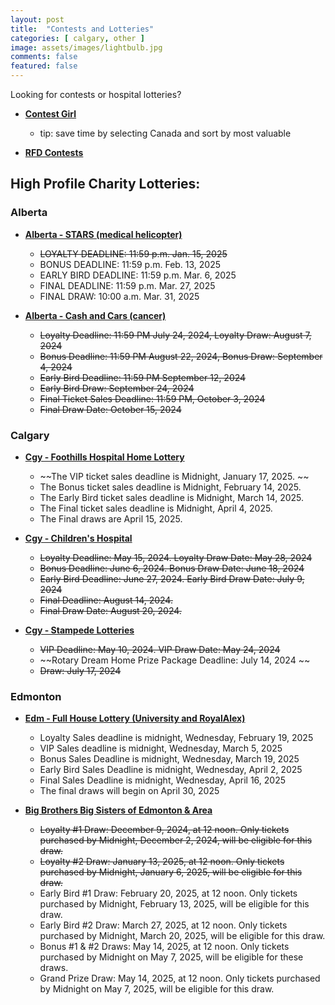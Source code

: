 ```yaml
---
layout: post
title:  "Contests and Lotteries"
categories: [ calgary, other ]
image: assets/images/lightbulb.jpg
comments: false
featured: false
---
```


Looking for contests or hospital lotteries?

+ **[Contest Girl](https://www.contestgirl.com/)**
    - tip: save time by selecting Canada and sort by most valuable

+ **[RFD Contests](https://forums.redflagdeals.com/contests-f34/)**


## High Profile Charity Lotteries:

### Alberta

+ **[Alberta - STARS (medical helicopter)](https://ab.starslottery.ca/)**
    - ~~LOYALTY DEADLINE: 11:59 p.m. Jan. 15, 2025~~
    - BONUS DEADLINE: 11:59 p.m. Feb. 13, 2025
    - EARLY BIRD DEADLINE: 11:59 p.m. Mar. 6, 2025
    - FINAL DEADLINE: 11:59 p.m. Mar. 27, 2025
    - FINAL DRAW: 10:00 a.m. Mar. 31, 2025

+ **[Alberta - Cash and Cars (cancer)](https://cashandcarslottery.ca/)**
    - ~~Loyalty Deadline: 11:59 PM July 24, 2024, Loyalty Draw: August 7, 2024~~
    - ~~Bonus Deadline: 11:59 PM August 22, 2024, Bonus Draw: September 4, 2024~~
    - ~~Early Bird Deadline: 11:59 PM September 12, 2024~~
    - ~~Early Bird Draw: September 24, 2024~~
    - ~~Final Ticket Sales Deadline: 11:59 PM, October 3, 2024~~
    - ~~Final Draw Date: October 15, 2024~~


### Calgary

+ **[Cgy - Foothills Hospital Home Lottery](https://www.foothillshospitalhomelottery.com/)**
    - ~~The VIP ticket sales deadline is Midnight, January 17, 2025. ~~
    - The Bonus ticket sales deadline is Midnight, February 14, 2025.
    - The Early Bird ticket sales deadline is Midnight, March 14, 2025.
    - The Final ticket sales deadline is Midnight, April 4, 2025.
    - The Final draws are April 15, 2025.

+ **[Cgy - Children's Hospital](https://childrenshospitallottery.ca/)**
    - ~~Loyalty Deadline: May 15, 2024. Loyalty Draw Date: May 28, 2024~~
    - ~~Bonus Deadline: June 6, 2024. Bonus Draw Date: June 18, 2024~~
    - ~~Early Bird Deadline: June 27, 2024. Early Bird Draw Date: July 9, 2024~~
    - ~~Final Deadline: August 14, 2024.~~
    - ~~Final Draw Date: August 20, 2024.~~

+ **[Cgy - Stampede Lotteries](https://calgarystampedelotteries.ca/)**
    - ~~VIP Deadline: May 10, 2024. VIP Draw Date: May 24, 2024~~
    - ~~Rotary Dream Home Prize Package Deadline: July 14, 2024 ~~
    - ~~Draw: July 17, 2024~~


### Edmonton

+ **[Edm - Full House Lottery (University and RoyalAlex)](https://fullhouse.ca/)**
    - Loyalty Sales deadline is midnight, Wednesday, February 19, 2025
    - VIP Sales deadline is midnight, Wednesday, March 5, 2025
    - Bonus Sales Deadline is midnight, Wednesday, March 19, 2025
    - Early Bird Sales Deadline is midnight, Wednesday, April 2, 2025
    - Final Sales Deadline is midnight, Wednesday, April 16, 2025
    - The final draws will begin on April 30, 2025


+ **[Big Brothers Big Sisters of Edmonton & Area](https://bigbrothersdreamhome.org/)**
    - ~~Loyalty #1 Draw: December 9, 2024, at 12 noon. Only tickets purchased by Midnight, December 2, 2024, will be eligible for this draw.~~
    - ~~Loyalty #2 Draw: January 13, 2025, at 12 noon. Only tickets purchased by Midnight, January 6, 2025, will be eligible for this draw.~~
    - Early Bird #1 Draw: February 20, 2025, at 12 noon. Only tickets purchased by Midnight, February 13, 2025, will be eligible for this draw.
    - Early Bird #2 Draw: March 27, 2025, at 12 noon. Only tickets purchased by Midnight, March 20, 2025, will be eligible for this draw.
    - Bonus #1 & #2 Draws: May 14, 2025, at 12 noon. Only tickets purchased by Midnight on May 7, 2025, will be eligible for these draws.
    - Grand Prize Draw: May 14, 2025, at 12 noon. Only tickets purchased by Midnight on May 7, 2025, will be eligible for this draw.